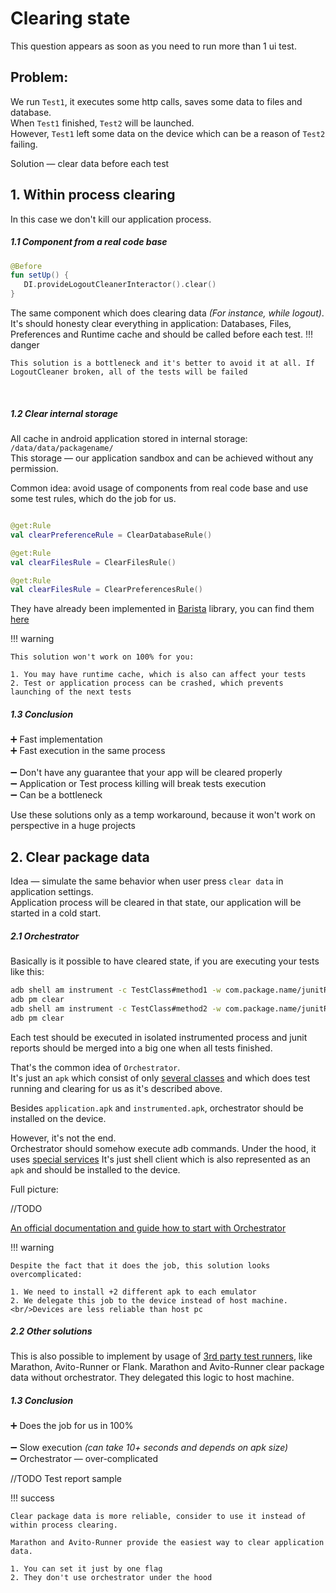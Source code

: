 # Clearing state

This question appears as soon as you need to run more than 1 ui test.

## Problem:

We run `Test1`, it executes some http calls, saves some data to files and database.
<br/>When `Test1` finished, `Test2` will be launched.
<br/>However, `Test1` left some data on the device which can be a reason of `Test2` failing.

Solution — clear data before each test

## 1. Within process clearing

In this case we don't kill our application process.

##### 1.1 Component from a real code base <br/>

``` kotlin
@Before 
fun setUp() {
   DI.provideLogoutCleanerInteractor().clear() 
}
```

The same component which does clearing data _(For instance, while logout)_. It's should honesty clear everything in
application: Databases, Files, Preferences and Runtime cache and should be called before each test.
!!! danger

    This solution is a bottleneck and it's better to avoid it at all. If LogoutCleaner broken, all of the tests will be failed

<br/>

##### 1.2 Clear internal storage  <br/>

All cache in android application stored in internal storage: `/data/data/packagename/`
<br/>This storage — our application sandbox and can be achieved without any permission.

Common idea: avoid usage of components from real code base and use some test rules, which do the job for us.

```kotlin

@get:Rule 
val clearPreferenceRule = ClearDatabaseRule()

@get:Rule 
val clearFilesRule = ClearFilesRule()

@get:Rule 
val clearFilesRule = ClearPreferencesRule()

```

They have already been implemented in [Barista](https://github.com/AdevintaSpain/Barista/) library, you can find
them [here](https://github.com/AdevintaSpain/Barista/tree/master/library/src/main/java/com/adevinta/android/barista/rule/cleardata)

!!! warning

    This solution won't work on 100% for you:

    1. You may have runtime cache, which is also can affect your tests
    2. Test or application process can be crashed, which prevents launching of the next tests

##### 1.3 Conclusion<br/>

➕ Fast implementation<br/>
➕ Fast execution in the same process<br/>
<br/>
➖ Don't have any guarantee that your app will be cleared properly<br/>
➖ Application or Test process killing will break tests execution <br/>
➖ Can be a bottleneck<br/>

Use these solutions only as a temp workaround, because it won't work on perspective in a huge projects

## 2. Clear package data

Idea — simulate the same behavior when user press `clear data` in application settings.
<br/>Application process will be cleared in that state, our application will be started in a cold start.

##### 2.1 Orchestrator

Basically is it possible to have cleared state, if you are executing your tests like this:

```bash
adb shell am instrument -c TestClass#method1 -w com.package.name/junitRunnerClass
adb pm clear
adb shell am instrument -c TestClass#method2 -w com.package.name/junitRunnerClass
adb pm clear
```

Each test should be executed in isolated instrumented process and junit reports should be merged into a big one when all
tests finished.

That's the common idea of `Orchestrator`.
<br/>
It's just an `apk` which consist of
only [several classes](https://github.com/android/android-test/tree/master/runner/android_test_orchestrator/java/androidx/test/orchestrator)
and which does test running and clearing for us as it's described above.

Besides `application.apk` and `instrumented.apk`, orchestrator should be installed on the device.

However, it's not the end.
<br/>
Orchestrator should somehow execute adb commands. Under the hood, it
uses [special services](https://github.com/android/android-test/tree/master/services)
It's just shell client which is also represented as an `apk` and should be installed to the device.

Full picture:

//TODO

[An official documentation and guide how to start with Orchestrator](https://developer.android.com/training/testing/junit-runner#using-android-test-orchestrator)

!!! warning

    Despite the fact that it does the job, this solution looks overcomplicated:

    1. We need to install +2 different apk to each emulator
    2. We delegate this job to the device instead of host machine. 
    <br/>Devices are less reliable than host pc

##### 2.2 Other solutions

This is also possible to implement by usage
of [3rd party test runners](https://android-ui-testing.github.io/Cookbook/practices/test_runners_review/), like
Marathon, Avito-Runner or Flank. Marathon and Avito-Runner clear package data without orchestrator. They delegated this
logic to host machine.

##### 1.3 Conclusion<br/>

➕ Does the job for us in 100% <br/>
<br/>
➖ Slow execution _(can take 10+ seconds and depends on apk size)_ <br/>
➖ Orchestrator — over-complicated <br/>

//TODO Test report sample

!!! success
     

    Clear package data is more reliable, consider to use it instead of within process clearing.
    
    Marathon and Avito-Runner provide the easiest way to clear application data.

    1. You can set it just by one flag
    2. They don't use orchestrator under the hood



    
    



